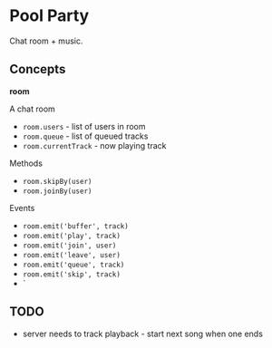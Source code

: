 # Pool Party

Chat room + music.

## Concepts

**room**

A chat room

* `room.users` - list of users in room
* `room.queue` - list of queued tracks
* `room.currentTrack` - now playing track

Methods

* `room.skipBy(user)`
* `room.joinBy(user)`

Events

* `room.emit('buffer', track)`
* `room.emit('play', track)`
* `room.emit('join', user)`
* `room.emit('leave', user)`
* `room.emit('queue', track)`
* `room.emit('skip', track)`
* `


## TODO

* server needs to track playback - start next song when one ends
